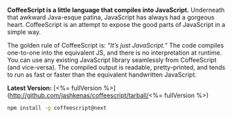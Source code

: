 **CoffeeScript is a little language that compiles into JavaScript.** Underneath that awkward Java-esque patina, JavaScript has always had a gorgeous heart. CoffeeScript is an attempt to expose the good parts of JavaScript in a simple way.

The golden rule of CoffeeScript is: _“It’s just JavaScript.”_ The code compiles one-to-one into the equivalent JS, and there is no interpretation at runtime. You can use any existing JavaScript library seamlessly from CoffeeScript (and vice-versa). The compiled output is readable, pretty-printed, and tends to run as fast or faster than the equivalent handwritten JavaScript.

**Latest Version:** [<%= fullVersion %>](http://github.com/jashkenas/coffeescript/tarball/<%= fullVersion %>)

```bash
npm install -g coffeescript@next
```
